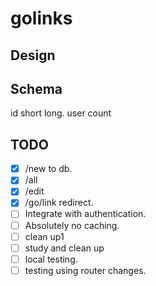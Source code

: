 # golinks

Design
------

Schema
------

id short long. user count

TODO
----

- [x] /new to db.
- [x] /all
- [x] /edit
- [x] /go/link redirect.
- [ ] Integrate with authentication.
- [ ] Absolutely no caching.
- [ ] clean up1
- [ ] study and clean up
- [ ] local testing.
- [ ] testing using router changes.
